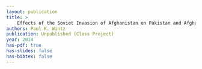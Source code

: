 ```yaml
---
layout: publication
title: > 
    Effects of the Soviet Invasion of Afghanistan on Pakistan and Afghanistan
authors: Paul K. Wintz
publication: Unpublished (Class Project)
year: 2014
has-pdf: true
has-slides: false
has-bibtex: false
---
```


